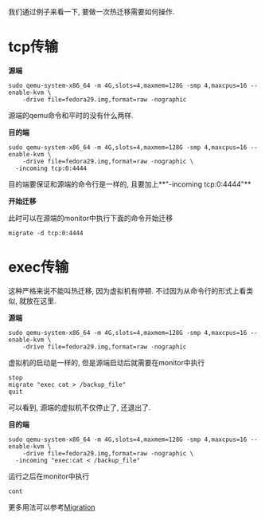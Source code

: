 我们通过例子来看一下, 要做一次热迁移需要如何操作. 

# tcp传输

**源端**

```
sudo qemu-system-x86_64 -m 4G,slots=4,maxmem=128G -smp 4,maxcpus=16 --enable-kvm \
	-drive file=fedora29.img,format=raw -nographic
```

源端的qemu命令和平时的没有什么两样. 

**目的端**

```
sudo qemu-system-x86_64 -m 4G,slots=4,maxmem=128G -smp 4,maxcpus=16 --enable-kvm \
	-drive file=fedora29.img,format=raw -nographic \
  -incoming tcp:0:4444
```

目的端要保证和源端的命令行是一样的, 且要加上**"-incoming tcp:0:4444"**

**开始迁移**

此时可以在源端的monitor中执行下面的命令开始迁移

```
migrate -d tcp:0:4444
```

# exec传输

这种严格来说不能叫热迁移, 因为虚拟机有停顿. 不过因为从命令行的形式上看类似, 就放在这里. 

**源端**

```
sudo qemu-system-x86_64 -m 4G,slots=4,maxmem=128G -smp 4,maxcpus=16 --enable-kvm \
	-drive file=fedora29.img,format=raw -nographic
```

虚拟机的启动是一样的, 但是源端启动后就需要在monitor中执行

```
stop
migrate "exec cat > /backup_file"
quit
```

可以看到, 源端的虚拟机不仅停止了, 还退出了. 

**目的端**

```
sudo qemu-system-x86_64 -m 4G,slots=4,maxmem=128G -smp 4,maxcpus=16 --enable-kvm \
	-drive file=fedora29.img,format=raw -nographic \
  -incoming "exec:cat < /backup_file"
```

运行之后在monitor中执行

```
cont
```

更多用法可以参考[Migration](https://www.linux-kvm.org/page/Migration)

